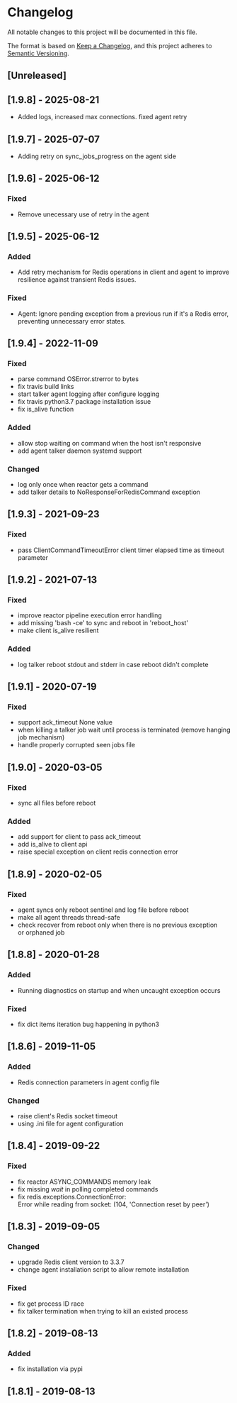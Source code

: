 # Changelog
All notable changes to this project will be documented in this file.

The format is based on [Keep a Changelog](https://keepachangelog.com/en/1.0.0/),
and this project adheres to [Semantic Versioning](https://semver.org/spec/v2.0.0.html).

## [Unreleased]

## [1.9.8] - 2025-08-21
- Added logs, increased max connections. fixed agent retry

## [1.9.7] - 2025-07-07
- Adding retry on sync_jobs_progress on the agent side
## [1.9.6] - 2025-06-12

### Fixed
- Remove unecessary use of retry in the agent

## [1.9.5] - 2025-06-12

### Added
- Add retry mechanism for Redis operations in client and agent to improve resilience against transient Redis issues.

### Fixed
- Agent: Ignore pending exception from a previous run if it's a Redis error, preventing unnecessary error states.

## [1.9.4] - 2022-11-09
### Fixed
- parse command OSError.strerror to bytes
- fix travis build links
- start talker agent logging after configure logging
- fix travis python3.7 package installation issue
- fix is_alive function

### Added
- allow stop waiting on command when the host isn't responsive
- add agent talker daemon systemd support

### Changed
- log only once when reactor gets a command
- add talker details to NoResponseForRedisCommand exception

## [1.9.3] - 2021-09-23
### Fixed
- pass ClientCommandTimeoutError client timer elapsed time as timeout parameter

## [1.9.2] - 2021-07-13
### Fixed
- improve reactor pipeline execution error handling
- add missing 'bash -ce' to sync and reboot in 'reboot_host'
- make client is_alive resilient

### Added
- log talker reboot stdout and stderr in case reboot didn't complete

## [1.9.1] - 2020-07-19
### Fixed
- support ack_timeout None value
- when killing a talker job wait until process is terminated (remove hanging job mechanism)
- handle properly corrupted seen jobs file

## [1.9.0] - 2020-03-05
### Fixed
- sync all files before reboot

### Added
- add support for client to pass ack_timeout
- add is_alive to client api
- raise special exception on client redis connection error

## [1.8.9] - 2020-02-05
### Fixed
- agent syncs only reboot sentinel and log file before reboot
- make all agent threads thread-safe
- check recover from reboot only when there is no previous exception
  <br/>or orphaned job

## [1.8.8] - 2020-01-28
### Added
- Running diagnostics on startup and when uncaught exception occurs

### Fixed
- fix dict items iteration bug happening in python3

## [1.8.6] - 2019-11-05
### Added
- Redis connection parameters in agent config file

### Changed
- raise client's Redis socket timeout
- using .ini file for agent configuration

## [1.8.4] - 2019-09-22
### Fixed
- fix reactor ASYNC_COMMANDS memory leak
- fix missing *wait* in polling completed commands
- fix redis.exceptions.ConnectionError:<br/>
  Error while reading from socket: (104, 'Connection reset by peer')

## [1.8.3] - 2019-09-05
### Changed
- upgrade Redis client version to 3.3.7
- change agent installation script to allow remote installation

### Fixed
- fix get process ID race
- fix talker termination when trying to kill an existed process

## [1.8.2] - 2019-08-13
### Added
- fix installation via pypi

## [1.8.1] - 2019-08-13
